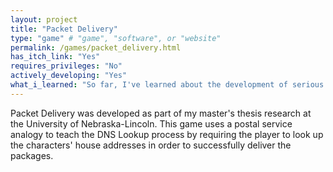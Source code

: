 ```yaml
---
layout: project
title: "Packet Delivery"
type: "game" # "game", "software", or "website"
permalink: /games/packet_delivery.html
has_itch_link: "Yes"
requires_privileges: "No"
actively_developing: "Yes"
what_i_learned: "So far, I've learned about the development of serious games used for educational purposes, player engagement, and design techniques to accurately reflect the target concept in an engaging manner."
---
```


Packet Delivery was developed as part of my master's thesis research at the University of Nebraska-Lincoln. This game uses a postal service analogy to teach the DNS Lookup process by requiring the player to look up the characters' house addresses in order to successfully deliver the packages.